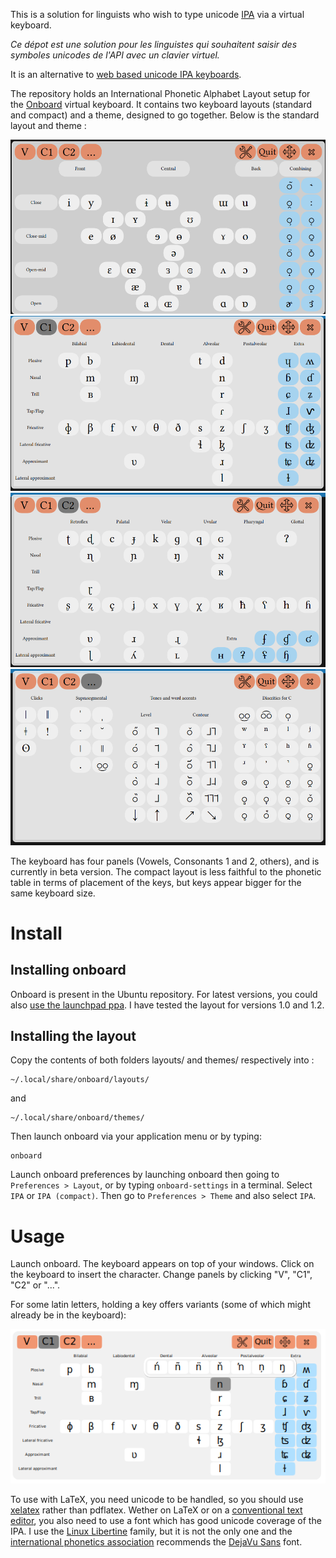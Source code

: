 
This is a solution for linguists who wish to type unicode [IPA](https://www.internationalphoneticassociation.org/sites/default/files/IPA_Deja_2015.pdf) via a virtual keyboard.

*Ce dépot est une solution pour les linguistes qui souhaitent saisir des symboles unicodes de l'API avec un clavier virtuel.*

It is an alternative to [web based unicode IPA keyboards](http://linguistlist.org/unicode/ipa.html).

The repository holds an International Phonetic Alphabet Layout setup for the [Onboard](https://launchpad.net/onboard) virtual keyboard. It contains two keyboard layouts (standard and compact) and a theme, designed to go together. Below is the standard layout and theme :

![Vowels](screenshotV.png)
![C1](screenshotC1.png)
![C2](screenshotC2.png)
![Others](screenshotOthers.png)

The keyboard has four panels (Vowels, Consonants 1 and 2, others), and is currently in beta version.
The compact layout is less faithful to the phonetic table in terms of placement of the keys, but keys appear bigger for the same keyboard size.

# Install

## Installing onboard

Onboard is present in the Ubuntu repository. For latest versions, you could also [use the launchpad ppa](https://launchpad.net/~onboard/+archive/ubuntu/stable). I have tested the layout for versions 1.0 and 1.2.

## Installing the layout

Copy the contents of both folders layouts/ and themes/ respectively into :

    ~/.local/share/onboard/layouts/

and

    ~/.local/share/onboard/themes/

Then launch onboard via your application menu or by typing:

    onboard

Launch onboard preferences by launching onboard then going to `Preferences > Layout`, or by typing `onboard-settings` in a terminal. Select `IPA` or `IPA (compact)`. Then go to `Preferences > Theme` and also select `IPA`.

# Usage

Launch onboard. The keyboard appears on top of your windows. Click on the keyboard to insert the character. Change panels by clicking "V", "C1", "C2" or "...".

For some latin letters, holding a key offers variants (some of which might already be in the keyboard):

![More](screenshotMore.png)

To use with LaTeX, you need unicode to be handled, so you should use [xelatex](https://en.wikipedia.org/wiki/XeTeX) rather than pdflatex. Wether on LaTeX or on a [conventional text editor](https://www.libreoffice.org/download/libreoffice-fresh/), you also need to use a font which has good unicode coverage of the IPA. I use the [Linux Libertine](http://www.linuxlibertine.org/index.php?id=1&L=1) family, but it is not the only one and the [international phonetics association](https://www.internationalphoneticassociation.org) recommends the [DejaVu Sans](http://dejavu-fonts.org/wiki/Main_Page) font.